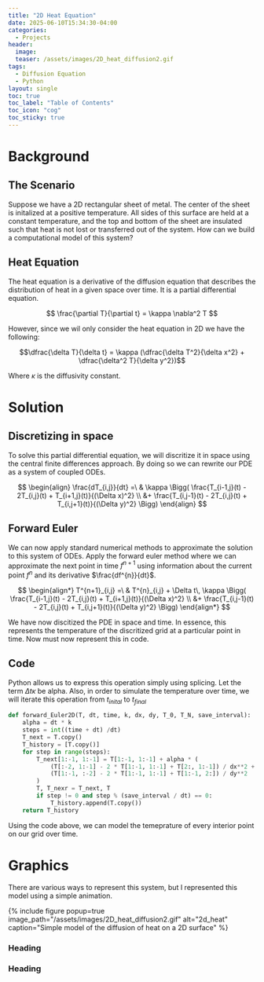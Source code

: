 ```yaml
---
title: "2D Heat Equation"
date: 2025-06-10T15:34:30-04:00
categories:
  - Projects
header:
  image: 
  teaser: /assets/images/2D_heat_diffusion2.gif
tags:
  - Diffusion Equation
  - Python
layout: single
toc: true
toc_label: "Table of Contents"
toc_icon: "cog"
toc_sticky: true
---
```


<script>
window.MathJax = {
  tex: {
    inlineMath: [['$', '$'], ['\\(', '\\)']]
  }
};
</script>
<script type="text/javascript" async
  src="https://cdn.jsdelivr.net/npm/mathjax@3/es5/tex-mml-chtml.js">
</script>

# Background
## The Scenario
Suppose we have a 2D rectangular sheet of metal. The center of the sheet is initalized at a positive temperature. All sides of this surface are held at a constant temperature, and the top and bottom of the sheet are insulated such that heat is not lost or transferred out of the system. How can we build a computational model of this system?
## Heat Equation
The heat equation is a derivative of the diffusion equation that describes the distribution of heat in a given space over time. It is a partial differential equation.

$$
\frac{\partial T}{\partial t} = \kappa \nabla^2 T
$$

However, since we wil only consider the heat equation in 2D we have the following:

$$\dfrac{\delta T}{\delta t} = \kappa (\dfrac{\delta T^2}{\delta x^2} + \dfrac{\delta^2 T}{\delta y^2})$$

Where $\kappa$ is the diffusivity constant.

# Solution

## Discretizing in space

To solve this partial differential equation, we will discritize it in space using the central finite differences approach. By doing so we can rewrite our PDE as a system of coupled ODEs.

<!-- $$\frac{dT_{i,j}}{dt}=\kappa(\frac{T_{i-1,j}(t) - 2T_{i,j}(t) + T_{i+1,j}(t)}{(\Delta x)^2} + \frac{T_{i,j-1}(t) - 2T_{i,j}(t) + T_{i,j+1}(t)}{(\Delta y)^2})$$ -->

$$
\begin{align}
\frac{dT_{i,j}}{dt} =\ & \kappa \Bigg(
    \frac{T_{i-1,j}(t) - 2T_{i,j}(t) + T_{i+1,j}(t)}{(\Delta x)^2} \\
    &+ \frac{T_{i,j-1}(t) - 2T_{i,j}(t) + T_{i,j+1}(t)}{(\Delta y)^2}
\Bigg)
\end{align}
$$

## Forward Euler

We can now apply standard numerical methods to approximate the solution to this system of ODEs. Apply the forward euler method where we can approximate the next point in time $f^{n+1}$ using information about the current point $f^{n}$ and its derivative $\frac{df^{n}}{dt}$.

<!-- $$T^{n+1}_{i,j}=T^{n}_{i,j} + \Delta t \kappa (\frac{T_{i-1,j}(t) - 2T_{i,j}(t) + T_{i+1,j}(t)}{(\Delta x)^2} + \frac{T_{i,j-1}(t) - 2T_{i,j}(t) + T_{i,j+1}(t)}{(\Delta y)^2})$$ -->

$$
\begin{align*}
T^{n+1}_{i,j} =\ & T^{n}_{i,j} + \Delta t\, \kappa \Bigg(
    \frac{T_{i-1,j}(t) - 2T_{i,j}(t) + T_{i+1,j}(t)}{(\Delta x)^2} \\
    &+ \frac{T_{i,j-1}(t) - 2T_{i,j}(t) + T_{i,j+1}(t)}{(\Delta y)^2}
\Bigg)
\end{align*}
$$

<!-- For simplicity, assume that $\Delta x = \Delta y$.

$$T^{n+1}_{i,j}=T^{n}_{i,j} + \frac{\Delta t \kappa}{(\Delta x)^2} (T_{i-1,j}(t) + T_{i+1,j}(t) + T_next = {i,j-1}(t) + T_{i,j+1}(t) - 4T_{i,j}(t))$$ -->

We have now discitized the PDE in space and time. In essence, this represents the temperature of the discritized grid at a particular point in time. Now must now represent this in code.

## Code

Python allows us to express this operation simply using splicing. Let the term $\Delta t \kappa$ be alpha. Also, in order to simulate the temperature over time, we will iterate this operation from $t_{inital}$ to $t_{final}$

```python
def forward_Euler2D(T, dt, time, k, dx, dy, T_0, T_N, save_interval):
    alpha = dt * k
    steps = int((time + dt) /dt)
    T_next = T.copy()
    T_history = [T.copy()]
    for step in range(steps):
        T_next[1:-1, 1:-1] = T[1:-1, 1:-1] + alpha * (
            (T[:-2, 1:-1] - 2 * T[1:-1, 1:-1] + T[2:, 1:-1]) / dx**2 +
            (T[1:-1, :-2] - 2 * T[1:-1, 1:-1] + T[1:-1, 2:]) / dy**2
        )
        T, T_nexr = T_next, T
        if step != 0 and step % (save_interval / dt) == 0:
            T_history.append(T.copy())
    return T_history
```
 
Using the code above, we can model the temeprature of every interior point on our grid over time.

# Graphics

There are various ways to represent this system, but I represented this model using a simple animation.

{% include figure popup=true image_path="/assets/images/2D_heat_diffusion2.gif" alt="2d_heat" caption="Simple model of the diffusion of heat on a 2D surface" %}



<!-- <figure style="margin-top: -2em; margin-bottom: 0.2em;">
  <img src="/assets/images/2D_heat_diffusion2.gif" alt="Shimizu Black Beach" width="300" />
  <figcaption style="margin-top: -1em;font-size:0.8em; color:#666;">清水の黒の海岸 | A black beach in Shimizu, Japan. </figcaption>
</figure> -->


### Heading
### Heading

<!-- You'll find this post in your `_posts` directory. Go ahead and edit it and re-build the site to see your changes. You can rebuild the site in many different ways, but the most common way is to run `jekyll serve`, which launches a web server and auto-regenerates your site when a file is updated.

To add new posts, simply add a file in the `_posts` directory that follows the convention `YYYY-MM-DD-name-of-post.ext` and includes the necessary front matter. Take a look at the source for this post to get an idea about how it works.

Jekyll also offers powerful support for code snippets:

```ruby
def print_hi(name)
  puts "Hi, #{name}"
end
print_hi('Tom')
#=> prints 'Hi, Tom' to STDOUT.
```

Check out the [Jekyll docs][jekyll-docs] for more info on how to get the most out of Jekyll. File all bugs/feature requests at [Jekyll’s GitHub repo][jekyll-gh]. If you have questions, you can ask them on [Jekyll Talk][jekyll-talk].

[jekyll-docs]: https://jekyllrb.com/docs/home
[jekyll-gh]:   https://github.com/jekyll/jekyll
[jekyll-talk]: https://talk.jekyllrb.com/ -->
